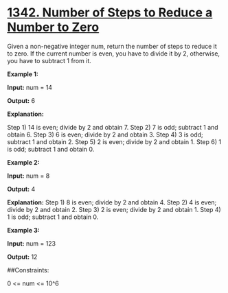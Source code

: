 # [1342. Number of Steps to Reduce a Number to Zero](https://leetcode-cn.com/problems/number-of-steps-to-reduce-a-number-to-zero/)

Given a non-negative integer num, return the number of steps to reduce it to zero. If the current number is even, you have to divide it by 2, otherwise, you have to subtract 1 from it.

 

**Example 1:**

**Input:** num = 14

**Output:** 6

**Explanation:**

Step 1) 14 is even; divide by 2 and obtain 7. 
Step 2) 7 is odd; subtract 1 and obtain 6.
Step 3) 6 is even; divide by 2 and obtain 3. 
Step 4) 3 is odd; subtract 1 and obtain 2. 
Step 5) 2 is even; divide by 2 and obtain 1. 
Step 6) 1 is odd; subtract 1 and obtain 0.

**Example 2:**

**Input:** num = 8

**Output:** 4

**Explanation:** 
Step 1) 8 is even; divide by 2 and obtain 4. 
Step 2) 4 is even; divide by 2 and obtain 2. 
Step 3) 2 is even; divide by 2 and obtain 1. 
Step 4) 1 is odd; subtract 1 and obtain 0.

**Example 3:**

**Input:** num = 123

**Output:** 12
 

##Constraints:

0 <= num <= 10^6